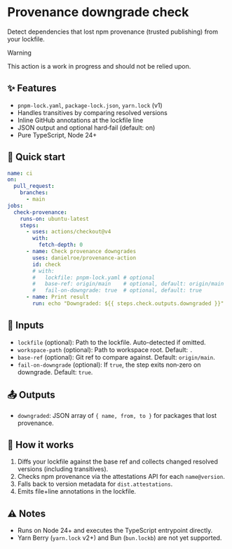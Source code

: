 # Provenance downgrade check

Detect dependencies that lost npm provenance (trusted publishing) from your lockfile.

> [!WARNING]  
> This action is a work in progress and should not be relied upon.

## ✨ Features
- `pnpm-lock.yaml`, `package-lock.json`, `yarn.lock` (v1)
- Handles transitives by comparing resolved versions
- Inline GitHub annotations at the lockfile line
- JSON output and optional hard‑fail (default: on)
- Pure TypeScript, Node 24+

## 🚀 Quick start
```yaml
name: ci
on:
  pull_request:
    branches:
      - main
jobs:
  check-provenance:
    runs-on: ubuntu-latest
    steps:
      - uses: actions/checkout@v4
        with:
          fetch-depth: 0
      - name: Check provenance downgrades
        uses: danielroe/provenance-action
        id: check
        # with:
        #   lockfile: pnpm-lock.yaml # optional
        #   base-ref: origin/main    # optional, default: origin/main
        #   fail-on-downgrade: true  # optional, default: true
      - name: Print result
        run: echo "Downgraded: ${{ steps.check.outputs.downgraded }}"
```

## 🔧 Inputs
- `lockfile` (optional): Path to the lockfile. Auto-detected if omitted.
- `workspace-path` (optional): Path to workspace root. Default: `.`
- `base-ref` (optional): Git ref to compare against. Default: `origin/main`.
- `fail-on-downgrade` (optional): If `true`, the step exits non‑zero on downgrade. Default: `true`.

## 📤 Outputs
- `downgraded`: JSON array of `{ name, from, to }` for packages that lost provenance.

## 🧠 How it works
1. Diffs your lockfile against the base ref and collects changed resolved versions (including transitives).
2. Checks npm provenance via the attestations API for each `name@version`.
3. Falls back to version metadata for `dist.attestations`.
4. Emits file+line annotations in the lockfile.

## ⚠️ Notes
- Runs on Node 24+ and executes the TypeScript entrypoint directly.
- Yarn Berry (`yarn.lock` v2+) and Bun (`bun.lockb`) are not yet supported.
